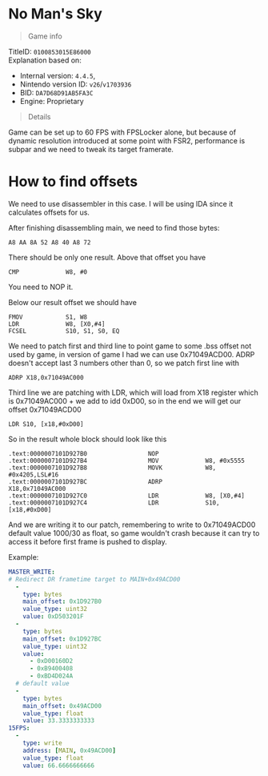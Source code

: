 # No Man's Sky

> Game info

TitleID: `0100853015E86000`<br>
Explanation based on:
- Internal version: `4.4.5`, 
- Nintendo version ID: `v26`/`v1703936`
- BID: `DA7D68D91AB5FA3C`
- Engine: Proprietary

> Details

Game can be set up to 60 FPS with FPSLocker alone, but because of dynamic resolution introduced at some point with FSR2, performance is subpar and we need to tweak its target framerate.

# How to find offsets

We need to use disassembler in this case. I will be using IDA since it calculates offsets for us.

After finishing disassembling main, we need to find those bytes:
```
A8 AA 8A 52 A8 40 A8 72
```

There should be only one result. Above that offset you have

```arm
CMP             W8, #0
```

You need to NOP it.

Below our result offset we should have

```arm
FMOV            S1, W8
LDR             W8, [X0,#4]
FCSEL           S10, S1, S0, EQ
```

We need to patch first and third line to point game to some .bss offset not used by game, in version of game I had we can use 0x71049ACD00.
ADRP doesn't accept last 3 numbers other than 0, so we patch first line with
```arm
ADRP X18,0x71049AC000
```

Third line we are patching with LDR, which will load from X18 register which is 0x71049AC000 + we add to idd 0xD00, so in the end we will get our offset 0x71049ACD00
```arm
LDR S10, [x18,#0xD00]
```

So in the result whole block should look like this
```arm
.text:0000007101D927B0                 NOP
.text:0000007101D927B4                 MOV             W8, #0x5555
.text:0000007101D927B8                 MOVK            W8, #0x4205,LSL#16
.text:0000007101D927BC                 ADRP            X18,0x71049AC000
.text:0000007101D927C0                 LDR             W8, [X0,#4]
.text:0000007101D927C4                 LDR             S10, [x18,#0xD00]
```

And we are writing it to our patch, remembering to write to 0x71049ACD00 default value 1000/30 as float, so game wouldn't crash because it can try to access it before first frame is pushed to display.

Example:
```yaml
MASTER_WRITE:
# Redirect DR frametime target to MAIN+0x49ACD00
  -
    type: bytes
    main_offset: 0x1D927B0
    value_type: uint32
    value: 0xD503201F
  -
    type: bytes
    main_offset: 0x1D927BC
    value_type: uint32
    value: 
      - 0xD00160D2
      - 0xB9400408
      - 0xBD4D024A
  # default value
  -
    type: bytes
    main_offset: 0x49ACD00
    value_type: float
    value: 33.3333333333
15FPS:
  -
    type: write
    address: [MAIN, 0x49ACD00]
    value_type: float
    value: 66.6666666666
```
